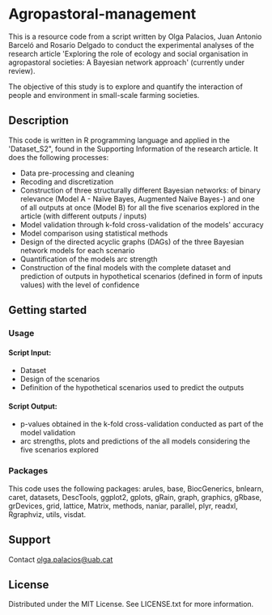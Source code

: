 # Agropastoral-management #
This is a resource code from a script written by Olga Palacios, Juan Antonio Barceló and Rosario Delgado to conduct the experimental analyses of the research
article 'Exploring the role of ecology and social organisation in agropastoral societies: A Bayesian network approach' (currently under review).

The objective of this study is to explore and quantify the interaction of people and environment in small-scale farming societies. 

## Description
This code is written in R programming language and applied in the 'Dataset_S2", found in the Supporting Information of the research article. 
It does the following processes: 
- Data pre-processing and cleaning
- Recoding and discretization
- Construction of three structurally different Bayesian networks: of binary relevance (Model A - Naïve Bayes, Augmented Naïve Bayes-) and one of all outputs 
at once (Model B) for all the five scenarios explored in the article (with different outputs / inputs)
- Model validation through k-fold cross-validation of the models' accuracy
- Model comparison using statistical methods
- Design of the directed acyclic graphs (DAGs) of the three Bayesian network models for each scenario
- Quantification of the models arc strength 
- Construction of the final models with the complete dataset and prediction of outputs in hypothetical scenarios (defined in form of inputs values) with the level of confidence

## Getting started

### Usage 

#### Script Input: 
- Dataset
- Design of the scenarios 
- Definition of the hypothetical scenarios used to predict the outputs 

#### Script Output: 
- p-values obtained in the k-fold cross-validation conducted as part of the model validation
- arc strengths, plots and predictions of the all models considering the five scenarios explored

### Packages
This code uses the following packages: arules, base, BiocGenerics, bnlearn, caret, datasets, DescTools, ggplot2, gplots, gRain, graph, graphics, gRbase, 
grDevices, grid, lattice, Matrix, methods, naniar, parallel, plyr, readxl, Rgraphviz, utils, visdat. 


## Support
Contact olga.palacios@uab.cat 

## License
Distributed under the MIT License. See LICENSE.txt for more information.
